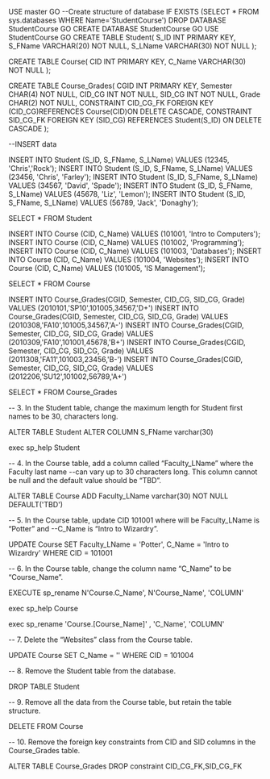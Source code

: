 USE master
GO
--Create structure of database
IF EXISTS (SELECT * FROM sys.databases WHERE Name='StudentCourse')
DROP DATABASE StudentCourse
GO
CREATE DATABASE StudentCourse
GO
USE StudentCourse
GO
CREATE TABLE Student(
 S_ID INT PRIMARY KEY,
 S_FName VARCHAR(20) NOT NULL,
 S_LName VARCHAR(30) NOT NULL
);

CREATE TABLE Course(
 CID INT PRIMARY KEY,
 C_Name VARCHAR(30) NOT NULL
);

CREATE TABLE Course_Grades(
 CGID INT PRIMARY KEY,
 Semester CHAR(4) NOT NULL,
 CID_CG INT NOT NULL,
 SID_CG INT NOT NULL,
 Grade CHAR(2) NOT NULL,
 CONSTRAINT CID_CG_FK FOREIGN KEY (CID_CG)REFERENCES Course(CID)ON DELETE CASCADE,
 CONSTRAINT SID_CG_FK FOREIGN KEY (SID_CG) REFERENCES Student(S_ID) ON DELETE CASCADE
);

--INSERT data

INSERT INTO Student (S_ID, S_FName, S_LName) VALUES (12345, 'Chris','Rock');
INSERT INTO Student (S_ID, S_FName, S_LName) VALUES (23456, 'Chris', 'Farley');
INSERT INTO Student (S_ID, S_FName, S_LName) VALUES (34567, 'David', 'Spade');
INSERT INTO Student (S_ID, S_FName, S_LName) VALUES (45678, 'Liz', 'Lemon');
INSERT INTO Student (S_ID, S_FName, S_LName) VALUES (56789, 'Jack', 'Donaghy');

SELECT * FROM Student

INSERT INTO Course (CID, C_Name) VALUES (101001, 'Intro to Computers');
INSERT INTO Course (CID, C_Name) VALUES (101002, 'Programming');
INSERT INTO Course (CID, C_Name) VALUES (101003, 'Databases');
INSERT INTO Course (CID, C_Name) VALUES (101004, 'Websites');
INSERT INTO Course (CID, C_Name) VALUES (101005, 'IS Management');

SELECT * FROM Course

INSERT INTO Course_Grades(CGID, Semester, CID_CG, SID_CG, Grade) VALUES (2010101,'SP10',101005,34567,'D+')
INSERT INTO Course_Grades(CGID, Semester, CID_CG, SID_CG, Grade) VALUES (2010308,'FA10',101005,34567,'A-')
INSERT INTO Course_Grades(CGID, Semester, CID_CG, SID_CG, Grade) VALUES (2010309,'FA10',101001,45678,'B+')
INSERT INTO Course_Grades(CGID, Semester, CID_CG, SID_CG, Grade) VALUES (2011308,'FA11',101003,23456,'B-')
INSERT INTO Course_Grades(CGID, Semester, CID_CG, SID_CG, Grade) VALUES (2012206,'SU12',101002,56789,'A+')

SELECT * FROM Course_Grades

-- 3. In the Student table, change the maximum length for Student first names to be 30, characters long.

ALTER TABLE Student ALTER COLUMN S_FName varchar(30)

exec sp_help Student

-- 4. In the Course table, add a column called “Faculty_LName” where the Faculty last name
--can vary up to 30 characters long. This column cannot be null and the default value should be “TBD”.


ALTER TABLE Course
ADD Faculty_LName varchar(30) NOT NULL DEFAULT('TBD')


-- 5. In the Course table, update CID 101001 where will be Faculty_LName is “Potter” and
--C_Name is “Intro to Wizardry”.

UPDATE Course SET Faculty_LName = 'Potter', C_Name = 'Intro to Wizardry' WHERE CID = 101001

-- 6. In the Course table, change the column name “C_Name” to be “Course_Name”.

EXECUTE sp_rename N'Course.C_Name', N'Course_Name', 'COLUMN' 

exec sp_help Course

exec sp_rename 'Course.[Course_Name]' , 'C_Name', 'COLUMN'

-- 7. Delete the “Websites” class from the Course table.

UPDATE Course SET C_Name = '' WHERE CID = 101004

-- 8. Remove the Student table from the database.

DROP TABLE Student

-- 9. Remove all the data from the Course table, but retain the table structure.

DELETE FROM Course

-- 10. Remove the foreign key constraints from CID and SID columns in the Course_Grades table.

ALTER TABLE Course_Grades
DROP constraint CID_CG_FK,SID_CG_FK



